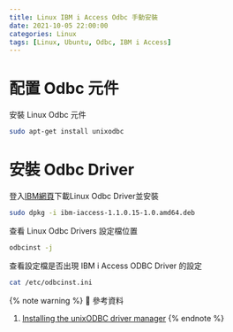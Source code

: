 ```yaml
---
title: Linux IBM i Access Odbc 手動安裝
date: 2021-10-05 22:00:00
categories: Linux
tags: [Linux, Ubuntu, Odbc, IBM i Access]
---
```


# 配置 Odbc 元件
安裝 Linux Odbc 元件
```bash
sudo apt-get install unixodbc
```

<!--more-->

# 安裝 Odbc Driver
登入[IBM網頁](https://www.ibm.com/support/pages/ibm-i-access-client-solutions)下載Linux Odbc Driver並安裝
```bash
sudo dpkg -i ibm-iaccess-1.1.0.15-1.0.amd64.deb
```

查看 Linux Odbc Drivers 設定檔位置
```bash
odbcinst -j
```

查看設定檔是否出現 IBM i Access ODBC Driver 的設定
```bash
cat /etc/odbcinst.ini
```

{% note warning %}
📜 參考資料
1. [Installing the unixODBC driver manager](https://www.ibm.com/docs/en/db2/11.5?topic=managers-installing-unixodbc-driver-manager)
{% endnote %}